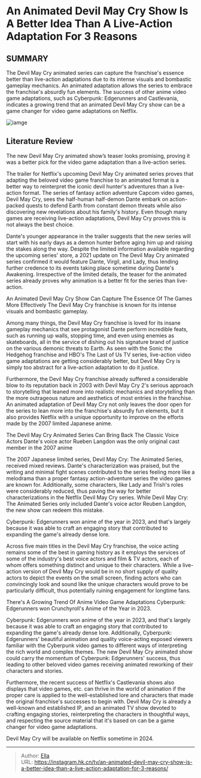 # An Animated Devil May Cry Show Is A Better Idea Than A Live-Action Adaptation For 3 Reasons


## SUMMARY 



  The Devil May Cry animated series can capture the franchise&#39;s essence better than live-action adaptations due to its intense visuals and bombastic gameplay mechanics.   An animated adaptation allows the series to embrace the franchise&#39;s absurdly fun elements.   The success of other anime video game adaptations, such as Cyberpunk: Edgerunners and Castlevania, indicates a growing trend that an animated Devil May Cry show can be a game changer for video game adaptations on Netflix.  

![iamge](https://static1.srcdn.com/wordpress/wp-content/uploads/2024/01/dante-smiles-in-netflix-s-devil-may-cry-animted-series.jpg)

## Literature Review

The new Devil May Cry animated show’s teaser looks promising, proving it was a better pick for the video game adaptation than a live-action series.




The trailer for Netflix&#39;s upcoming Devil May Cry animated series proves that adapting the beloved video game franchise to an animated format is a better way to reinterpret the iconic devil hunter&#39;s adventures than a live-action format. The series of fantasy action adventure Capcom video games, Devil May Cry, sees the half-human half-demon Dante embark on action-packed quests to defend Earth from constant demon threats while also discovering new revelations about his family&#39;s history. Even though many games are receiving live-action adaptations, Devil May Cry proves this is not always the best choice.




Dante&#39;s younger appearance in the trailer suggests that the new series will start with his early days as a demon hunter before aging him up and raising the stakes along the way. Despite the limited information available regarding the upcoming series&#39; store, a 2021 update on The Devil May Cry animated series confirmed it would feature Dante, Virgil, and Lady, thus lending further credence to its events taking place sometime during Dante&#39;s Awakening. Irrespective of the limited details, the teaser for the animated series already proves why animation is a better fit for the series than live-action.


 


 An Animated Devil May Cry Show Can Capture The Essence Of The Games More Effectively 
The Devil May Cry franchise is known for its intense visuals and bombastic gameplay.
         




Among many things, the Devil May Cry franchise is loved for its insane gameplay mechanics that see protagonist Dante perform incredible feats, such as running up walls, stopping time, and even using enemies as skateboards, all in the service of dishing out his signature brand of justice on the various demonic threats to Earth. As seen with the Sonic the Hedgehog franchise and HBO&#39;s The Last of Us TV series, live-action video game adaptations are getting considerably better, but Devil May Cry is simply too abstract for a live-action adaptation to do it justice.

Furthermore, the Devil May Cry franchise already suffered a considerable blow to its reputation back in 2003 with Devil May Cry 2&#39;s serious approach to storytelling that leaned more into realistic mechanics and storytelling than the more outrageous nature and aesthetics of most entries in the franchise. An animated adaptation of Devil May Cry not only leaves the door open for the series to lean more into the franchise&#39;s absurdly fun elements, but it also provides Netflix with a unique opportunity to improve on the efforts made by the 2007 limited Japanese anime.






 The Devil May Cry Animated Series Can Bring Back The Classic Voice Actors 
Dante&#39;s voice actor Rueben Langdon was the only original cast member in the 2007 anime
          

The 2007 Japanese limited series, Devil May Cry: The Animated Series, received mixed reviews. Dante&#39;s characterization was praised, but the writing and minimal fight scenes contributed to the series feeling more like a melodrama than a proper fantasy action-adventure series the video games are known for. Additionally, some characters, like Lady and Trish&#39;s roles were considerably reduced, thus paving the way for better characterizations in the Netflix Devil May Cry series. While Devil May Cry: The Animated Series only included Dante&#39;s voice actor Reuben Langdon, the new show can redeem this mistake.



Cyberpunk: Edgerunners won anime of the year in 2023, and that&#39;s largely because it was able to craft an engaging story that contributed to expanding the game&#39;s already dense lore.







Across five main titles in the Devil May Cry franchise, the voice acting remains some of the best in gaming history as it employs the services of some of the industry&#39;s best voice actors and film &amp; TV actors, each of whom offers something distinct and unique to their characters. While a live-action version of Devil May Cry would be in no short supply of quality actors to depict the events on the small screen, finding actors who can convincingly look and sound like the unique characters would prove to be particularly difficult, thus potentially ruining engagement for longtime fans.



 There&#39;s A Growing Trend Of Anime Video Game Adaptations 
Cyberpunk: Edgerunners won Crunchyroll&#39;s Anime of the Year in 2023.
          

Cyberpunk: Edgerunners won anime of the year in 2023, and that&#39;s largely because it was able to craft an engaging story that contributed to expanding the game&#39;s already dense lore. Additionally, Cyberpunk: Edgerunners&#39; beautiful animation and quality voice-acting exposed viewers familiar with the Cyberpunk video games to different ways of interpreting the rich world and complex themes. The new Devil May Cry animated show could carry the momentum of Cyberpunk: Edgerunners&#39; success, thus leading to other beloved video games receiving animated reworking of their characters and stories.




Furthermore, the recent success of Netflix&#39;s Castlevania shows also displays that video games, etc. can thrive in the world of animation if the proper care is applied to the well-established lore and characters that made the original franchise&#39;s successes to begin with. Devil May Cry is already a well-known and established IP, and an animated TV show devoted to crafting engaging stories, reinterpreting the characters in thoughtful ways, and respecting the source material that it&#39;s based on can be a game changer for video game adaptations.



Devil May Cry will be available on Netflix sometime in 2024.





---

> Author: [Ella](https://instagram.hk.cn/)  
> URL: https://instagram.hk.cn/tv/an-animated-devil-may-cry-show-is-a-better-idea-than-a-live-action-adaptation-for-3-reasons/  

